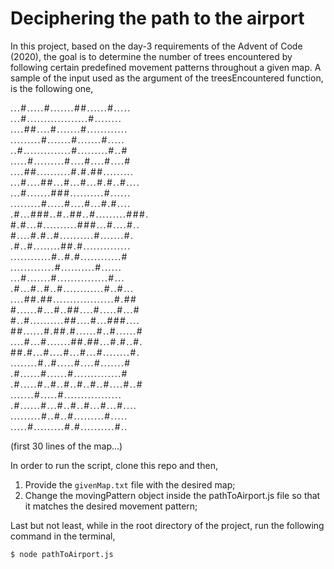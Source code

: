 # Deciphering the path to the airport

In this project, based on the day-3 requirements of the Advent of Code (2020), the goal is to determine the number of trees encountered by following certain predefined movement patterns throughout a given map. A sample of the input used as the argument of the treesEncountered function, is the following one, 
<div style="letter-spacing:0.1em">

...#.....#.......##......#.....<br>
...#..................#........<br>
....##....#.......#............<br>
.........#.......#.......#.....<br>
..#..............#.........#..#<br>
.....#.........#....#....#....#<br>
....##..........#.#.##.........<br>
...#....##...#...#...#.#..#....<br>
...#.......###..........#......<br>
.........#.....#....#...#.#....<br>
.#...###..#..##..#.........###.<br>
#.#...#..........###...#....#..<br>
#....#.#..#..........#.......#.<br>
.#..#........##.#..............<br>
............#..#.#............#<br>
.............#..........#......<br>
...#.......#...............#...<br>
.#...#..#..#............#..#...<br>
....##.##..................#.##<br>
#......#...#..##....#.....#...#<br>
#..#..........##....#...###....<br>
##......#.##.#......#..#......#<br>
....#...#.......##.##...#.#..#.<br>
##.#...#....#...#...#........#.<br>
........#..#.....#....#.......#<br>
.#......#......#..............#<br>
.#.....#..#..#..#..#..#....#..#<br>
.......#.....#.................<br>
.#......#...#..#..#...#...#....<br>
.........#..#..#.........#.....<br>
.....#.........#.#..........#..<br>

</div>
(first 30 lines of the map...)<br>

In order to run the script, clone this repo and then,

1. Provide the `givenMap.txt` file with the desired map;
2. Change the movingPattern object inside the pathToAirport.js file so that it matches the desired movement pattern;

Last but not least, while in the root directory of the project, run the following command in the terminal,

```bash
$ node pathToAirport.js
``` 